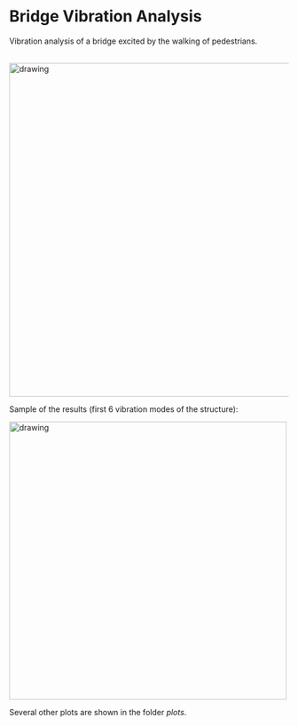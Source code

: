 # Bridge Vibration Analysis
  
Vibration analysis of a bridge excited by the walking of pedestrians.

<br><img src="https://user-images.githubusercontent.com/70666266/146541427-62eeb771-ef16-4658-805c-776cdf3a301f.jpg" alt="drawing" width="600"/>

Sample of the results (first 6 vibration modes of the structure):

<img src="modaldx1.png" alt="drawing" width="500"/>

Several other plots are shown in the folder *plots*.
